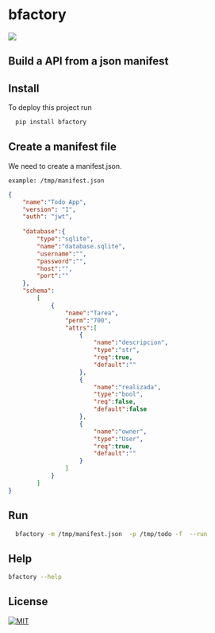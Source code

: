 # bfactory

[![](https://img.shields.io/pypi/v/bfactory.svg?maxAge=3600)](https://pypi.org/project/bfactory/)


## Build a API from a json manifest


## Install

To deploy this project run

```bash
  pip install bfactory
```


## Create a manifest file

We need to create a manifest.json.

```text
example: /tmp/manifest.json 
```


```json
{
    "name":"Todo App",
    "version": "1",
    "auth": "jwt",
    
    "database":{
        "type":"sqlite",
        "name":"database.sqlite",
        "username":"",
        "password":"",
        "host":"",
        "port":""        
    },
    "schema":
        [
            {   
                "name":"Tarea",
                "perm":"700",
                "attrs":[
                    {
                        "name":"descripcion",
                        "type":"str",
                        "req":true,
                        "default":""
                    },
                    {
                        "name":"realizada",
                        "type":"bool",
                        "req":false,
                        "default":false
                    },
                    {
                        "name":"owner",
                        "type":"User",
                        "req":true,
                        "default":""
                    }
                ]
            }
        ]
}

```


## Run

```bash
  bfactory -m /tmp/manifest.json  -p /tmp/todo -f  --run
```


## Help

 
```bash
bfactory --help
```


## License

[![MIT](https://img.shields.io/badge/License-MIT-green.svg)](https://choosealicense.com/licenses/mit/)  
